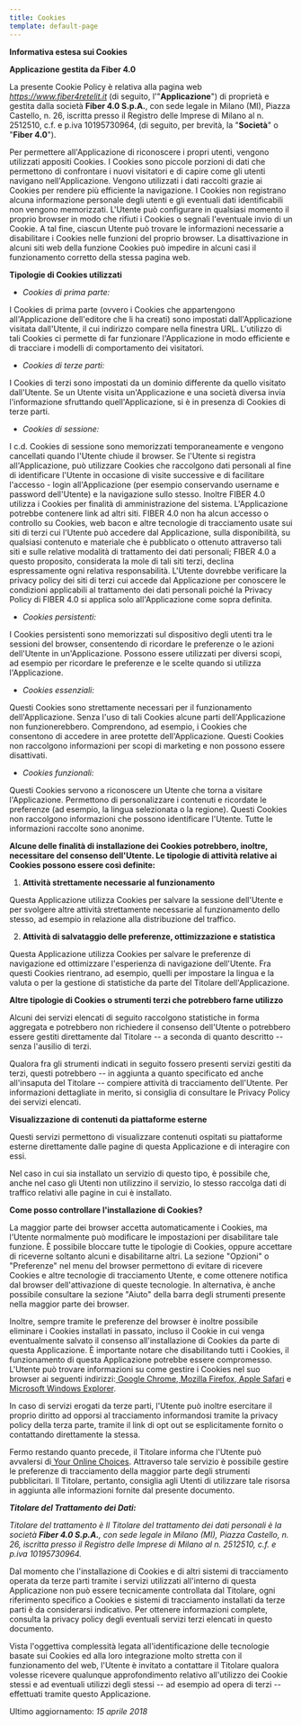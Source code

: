 ```yaml
---
title: Cookies
template: default-page
---
```


**Informativa estesa sui Cookies**

**Applicazione gestita da Fiber 4.0**

La presente Cookie Policy è relativa alla pagina web _https://www.fiber4retelit.it_ (di seguito, l'"**Applicazione**") di proprietà e gestita dalla società **Fiber 4.0 S.p.A.**, con sede legale in Milano (MI), Piazza Castello, n. 26, iscritta presso il Registro delle Imprese di Milano al n. 2512510, c.f. e p.iva 10195730964, (di seguito, per brevità, la "**Società**" o "**Fiber 4.0**").

Per permettere all'Applicazione di riconoscere i propri utenti, vengono utilizzati appositi Cookies. I Cookies sono piccole porzioni di dati che permettono di confrontare i nuovi visitatori e di capire come gli utenti navigano nell'Applicazione. Vengono utilizzati i dati raccolti grazie ai Cookies per rendere più efficiente la navigazione. I Cookies non registrano alcuna informazione personale degli utenti e gli eventuali dati identificabili non vengono memorizzati. L'Utente può configurare in qualsiasi momento il proprio browser in modo che rifiuti i Cookies o segnali l'eventuale invio di un Cookie. A tal fine, ciascun Utente può trovare le informazioni necessarie a disabilitare i Cookies nelle funzioni del proprio browser. La disattivazione in alcuni siti web della funzione Cookies può impedire in alcuni casi il funzionamento corretto della stessa pagina web.

**Tipologie di Cookies utilizzati**

* _Cookies di prima parte:_

I Cookies di prima parte (ovvero i Cookies che appartengono all'Applicazione dell'editore che li ha creati) sono impostati dall'Applicazione visitata dall'Utente, il cui indirizzo compare nella finestra URL. L'utilizzo di tali Cookies ci permette di far funzionare l'Applicazione in modo efficiente e di tracciare i modelli di comportamento dei visitatori.

* _Cookies di terze parti:_

I Cookies di terzi sono impostati da un dominio differente da quello visitato dall'Utente. Se un Utente visita un'Applicazione e una società diversa invia l'informazione sfruttando quell'Applicazione, si è in presenza di Cookies di terze parti.

* _Cookies di sessione:_

I c.d. Cookies di sessione sono memorizzati temporaneamente e vengono cancellati quando l'Utente chiude il browser. Se l'Utente si registra all'Applicazione, può utilizzare Cookies che raccolgono dati personali al fine di identificare l'Utente in occasione di visite successive e di facilitare l'accesso - login all'Applicazione (per esempio conservando username e password dell'Utente) e la navigazione sullo stesso. Inoltre FIBER 4.0 utilizza i Cookies per finalità di amministrazione del sistema. L'Applicazione potrebbe contenere link ad altri siti. FIBER 4.0 non ha alcun accesso o controllo su Cookies, web bacon e altre tecnologie di tracciamento usate sui siti di terzi cui l'Utente può accedere dal Applicazione, sulla disponibilità, su qualsiasi contenuto e materiale che è pubblicato o ottenuto attraverso tali siti e sulle relative modalità di trattamento dei dati personali; FIBER 4.0 a questo proposito, considerata la mole di tali siti terzi, declina espressamente ogni relativa responsabilità. L'Utente dovrebbe verificare la privacy policy dei siti di terzi cui accede dal Applicazione per conoscere le condizioni applicabili al trattamento dei dati personali poiché la Privacy Policy di FIBER 4.0 si applica solo all'Applicazione come sopra definita.

* _Cookies persistenti:_

I Cookies persistenti sono memorizzati sul dispositivo degli utenti tra le sessioni del browser, consentendo di ricordare le preferenze o le azioni dell'Utente in un'Applicazione. Possono essere utilizzati per diversi scopi, ad esempio per ricordare le preferenze e le scelte quando si utilizza l'Applicazione.

* _Cookies essenziali:_

Questi Cookies sono strettamente necessari per il funzionamento dell'Applicazione. Senza l'uso di tali Cookies alcune parti dell'Applicazione non funzionerebbero. Comprendono, ad esempio, i Cookies che consentono di accedere in aree protette dell'Applicazione. Questi Cookies non raccolgono informazioni per scopi di marketing e non possono essere disattivati.

* _Cookies funzionali:_

Questi Cookies servono a riconoscere un Utente che torna a visitare l'Applicazione. Permettono di personalizzare i contenuti e ricordate le preferenze (ad esempio, la lingua selezionata o la regione). Questi Cookies non raccolgono informazioni che possono identificare l'Utente. Tutte le informazioni raccolte sono anonime.

**Alcune delle finalità di installazione dei Cookies potrebbero, inoltre, necessitare del consenso dell'Utente. Le tipologie di attività relative ai Cookies possono essere così definite:**

1. **Attività strettamente necessarie al funzionamento**

Questa Applicazione utilizza Cookies per salvare la sessione dell'Utente e per svolgere altre attività strettamente necessarie al funzionamento dello stesso, ad esempio in relazione alla distribuzione del traffico.

2. **Attività di salvataggio delle preferenze, ottimizzazione e statistica**

Questa Applicazione utilizza Cookies per salvare le preferenze di navigazione ed ottimizzare l'esperienza di navigazione dell'Utente. Fra questi Cookies rientrano, ad esempio, quelli per impostare la lingua e la valuta o per la gestione di statistiche da parte del Titolare dell'Applicazione.

**Altre tipologie di Cookies o strumenti terzi che potrebbero farne utilizzo**

Alcuni dei servizi elencati di seguito raccolgono statistiche in forma aggregata e potrebbero non richiedere il consenso dell'Utente o potrebbero essere gestiti direttamente dal Titolare -- a seconda di quanto descritto -- senza l'ausilio di terzi.

Qualora fra gli strumenti indicati in seguito fossero presenti servizi gestiti da terzi, questi potrebbero -- in aggiunta a quanto specificato ed anche all'insaputa del Titolare -- compiere attività di tracciamento dell'Utente. Per informazioni dettagliate in merito, si consiglia di consultare le Privacy Policy dei servizi elencati.

**Visualizzazione di contenuti da piattaforme esterne**

Questi servizi permettono di visualizzare contenuti ospitati su piattaforme esterne direttamente dalle pagine di questa Applicazione e di interagire con essi.

Nel caso in cui sia installato un servizio di questo tipo, è possibile che, anche nel caso gli Utenti non utilizzino il servizio, lo stesso raccolga dati di traffico relativi alle pagine in cui è installato.

**Come posso controllare l'installazione di Cookies?**

La maggior parte dei browser accetta automaticamente i Cookies, ma l'Utente normalmente può modificare le impostazioni per disabilitare tale funzione. È possibile bloccare tutte le tipologie di Cookies, oppure accettare di riceverne soltanto alcuni e disabilitarne altri. La sezione "Opzioni" o "Preferenze" nel menu del browser permettono di evitare di ricevere Cookies e altre tecnologie di tracciamento Utente, e come ottenere notifica dal browser dell'attivazione di queste tecnologie. In alternativa, è anche possibile consultare la sezione "Aiuto" della barra degli strumenti presente nella maggior parte dei browser.

Inoltre, sempre tramite le preferenze del browser è inoltre possibile eliminare i Cookies installati in passato, incluso il Cookie in cui venga eventualmente salvato il consenso all'installazione di Cookies da parte di questa Applicazione. È importante notare che disabilitando tutti i Cookies, il funzionamento di questa Applicazione potrebbe essere compromesso. L'Utente può trovare informazioni su come gestire i Cookies nel suo browser ai seguenti indirizzi:[ ](https://support.google.com/chrome/answer/95647?hl=it&p=cpn_cookies)[Google Chrome](https://support.google.com/chrome/answer/95647?hl=it&p=cpn_cookies),[ ](https://support.mozilla.org/it/kb/Attivare%20e%20disattivare%20i%20cookie)[Mozilla Firefox](https://support.mozilla.org/it/kb/Attivare%20e%20disattivare%20i%20cookie),[ ](https://support.apple.com/kb/PH19214?viewlocale=it_IT&locale=en_US)[Apple Safari](https://support.apple.com/kb/PH19214?viewlocale=it_IT&locale=en_US) e[ ](http://windows.microsoft.com/it-it/windows-vista/block-or-allow-cookies)[Microsoft Windows Explorer](http://windows.microsoft.com/it-it/windows-vista/block-or-allow-cookies).

In caso di servizi erogati da terze parti, l'Utente può inoltre esercitare il proprio diritto ad opporsi al tracciamento informandosi tramite la privacy policy della terza parte, tramite il link di opt out se esplicitamente fornito o contattando direttamente la stessa.

Fermo restando quanto precede, il Titolare informa che l'Utente può avvalersi di[ ](http://www.youronlinechoices.com/)[Your Online Choices](http://www.youronlinechoices.com/). Attraverso tale servizio è possibile gestire le preferenze di tracciamento della maggior parte degli strumenti pubblicitari. Il Titolare, pertanto, consiglia agli Utenti di utilizzare tale risorsa in aggiunta alle informazioni fornite dal presente documento.

**_Titolare del Trattamento dei Dati:_**

*Titolare del trattamento è *Il Titolare del trattamento dei dati personali è la società **Fiber 4.0 S.p.A.**, con sede legale in Milano (MI), Piazza Castello, n. 26, iscritta presso il Registro delle Imprese di Milano al n. 2512510, c.f. e p.iva 10195730964*.*

Dal momento che l'installazione di Cookies e di altri sistemi di tracciamento operata da terze parti tramite i servizi utilizzati all'interno di questa Applicazione non può essere tecnicamente controllata dal Titolare, ogni riferimento specifico a Cookies e sistemi di tracciamento installati da terze parti è da considerarsi indicativo. Per ottenere informazioni complete, consulta la privacy policy degli eventuali servizi terzi elencati in questo documento.

Vista l'oggettiva complessità legata all'identificazione delle tecnologie basate sui Cookies ed alla loro integrazione molto stretta con il funzionamento del web, l'Utente è invitato a contattare il Titolare qualora volesse ricevere qualunque approfondimento relativo all'utilizzo dei Cookie stessi e ad eventuali utilizzi degli stessi -- ad esempio ad opera di terzi -- effettuati tramite questo Applicazione.

Ultimo aggiornamento: _15 aprile 2018_
